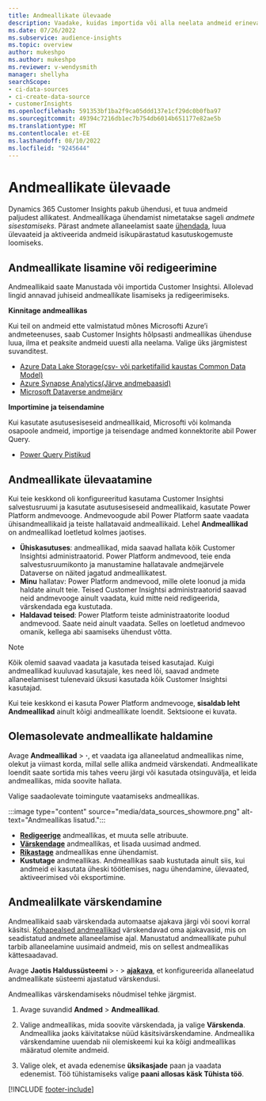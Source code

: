 ```yaml
---
title: Andmeallikate ülevaade
description: Vaadake, kuidas importida või alla neelata andmeid erinevatest allikatest.
ms.date: 07/26/2022
ms.subservice: audience-insights
ms.topic: overview
author: mukeshpo
ms.author: mukeshpo
ms.reviewer: v-wendysmith
manager: shellyha
searchScope:
- ci-data-sources
- ci-create-data-source
- customerInsights
ms.openlocfilehash: 591353bf1ba2f9ca05ddd137e1cf29dc0b0fba97
ms.sourcegitcommit: 49394c7216db1ec7b754db6014b651177e82ae5b
ms.translationtype: MT
ms.contentlocale: et-EE
ms.lasthandoff: 08/10/2022
ms.locfileid: "9245644"
---
```

# <a name="data-sources-overview"></a>Andmeallikate ülevaade

Dynamics 365 Customer Insights pakub ühendusi, et tuua andmeid paljudest allikatest. Andmeallikaga ühendamist nimetatakse sageli *andmete sisestamiseks*. Pärast andmete allaneelamist saate [ühendada](data-unification.md), luua ülevaateid ja aktiveerida andmeid isikupärastatud kasutuskogemuste loomiseks.

## <a name="add-or-edit-data-sources"></a>Andmeallikate lisamine või redigeerimine

Andmeallikaid saate Manustada või importida Customer Insightsi. Allolevad lingid annavad juhiseid andmeallikate lisamiseks ja redigeerimiseks.

**Kinnitage andmeallikas**

Kui teil on andmeid ette valmistatud mõnes Microsofti Azure’i andmeteenuses, saab Customer Insights hõlpsasti andmeallikas ühenduse luua, ilma et peaksite andmeid uuesti alla neelama. Valige üks järgmistest suvanditest.
- [Azure Data Lake Storage(csv- või parketifailid kaustas Common Data Model)](connect-common-data-model.md)
- [Azure Synapse Analytics(Järve andmebaasid)](connect-synapse.md)
- [Microsoft Dataverse andmejärv](connect-dataverse-managed-lake.md)

**Importimine ja teisendamine**

Kui kasutate asutusesiseseid andmeallikaid, Microsofti või kolmanda osapoole andmeid, importige ja teisendage andmed konnektorite abil Power Query.
- [Power Query Pistikud](connect-power-query.md)

## <a name="review-data-sources"></a>Andmeallikate ülevaatamine

Kui teie keskkond oli konfigureeritud kasutama Customer Insightsi salvestusruumi ja kasutate asutusesiseseid andmeallikaid, kasutate Power Platform andmevooge. Andmevoogude abil Power Platform saate vaadata ühisandmeallikaid ja teiste hallatavaid andmeallikaid. Lehel **Andmeallikad** on andmeallikad loetletud kolmes jaotises.
- **Ühiskasutuses**: andmeallikad, mida saavad hallata kõik Customer Insightsi administraatorid. Power Platform andmevood, teie enda salvestusruumikonto ja manustamine hallatavale andmejärvele Dataverse on näited jagatud andmeallikatest.
- **Minu** hallatav: Power Platform andmevood, mille olete loonud ja mida haldate ainult teie. Teised Customer Insightsi administraatorid saavad neid andmevooge ainult vaadata, kuid mitte neid redigeerida, värskendada ega kustutada.
- **Haldavad teised**: Power Platform teiste administraatorite loodud andmevood. Saate neid ainult vaadata. Selles on loetletud andmevoo omanik, kellega abi saamiseks ühendust võtta.
> [!NOTE]
> Kõik olemid saavad vaadata ja kasutada teised kasutajad. Kuigi andmeallikad kuuluvad kasutajale, kes need lõi, saavad andmete allaneelamisest tulenevaid üksusi kasutada kõik Customer Insightsi kasutajad.

Kui teie keskkond ei kasuta Power Platform andmevooge, **sisaldab leht Andmeallikad** ainult kõigi andmeallikate loendit. Sektsioone ei kuvata.

## <a name="manage-existing-data-sources"></a>Olemasolevate andmeallikate haldamine

Avage **Andmeallikad** > **·**, et vaadata iga allaneelatud andmeallikas nime, olekut ja viimast korda, millal selle allika andmeid värskendati. Andmeallikate loendit saate sortida mis tahes veeru järgi või kasutada otsinguvälja, et leida andmeallikas, mida soovite hallata.

Valige saadaolevate toimingute vaatamiseks andmeallikas.

:::image type="content" source="media/data_sources_showmore.png" alt-text="Andmeallikas lisatud.":::

- [**Redigeerige**](#add-or-edit-data-sources) andmeallikas, et muuta selle atribuute.
- [**Värskendage**](#refresh-data-sources) andmeallikas, et lisada uusimad andmed.
- [**Rikastage**](data-sources-enrichment.md) andmeallikas enne ühendamist.
- **Kustutage** andmeallikas. Andmeallikas saab kustutada ainult siis, kui andmeid ei kasutata üheski töötlemises, nagu ühendamine, ülevaated, aktiveerimised või eksportimine.

## <a name="refresh-data-sources"></a>Andmealilkate värskendamine

Andmeallikaid saab värskendada automaatse ajakava järgi või soovi korral käsitsi. [Kohapealsed andmeallikad](connect-power-query.md#add-data-from-on-premises-data-sources) värskendavad oma ajakavasid, mis on seadistatud andmete allaneelamise ajal. Manustatud andmeallikate puhul tarbib allaneelamine uusimaid andmeid, mis on sellest andmeallikas kättesaadavad.

Avage **Jaotis Haldussüsteemi** > **·** > [**ajakava**](schedule-refresh.md), et konfigureerida allaneelatud andmeallikate süsteemi ajastatud värskendusi.

Andmeallikas värskendamiseks nõudmisel tehke järgmist.

1. Avage suvandid **Andmed** > **Andmeallikad**.

1. Valige andmeallikas, mida soovite värskendada, ja valige **Värskenda**. Andmeallika jaoks käivitatakse nüüd käsitsivärskendamine. Andmeallika värskendamine uuendab nii olemiskeemi kui ka kõigi andmeallikas määratud olemite andmeid.

1. Valige olek, et avada edenemise **üksikasjade** paan ja vaadata edenemist. Töö tühistamiseks valige **paani allosas käsk Tühista töö**.

[!INCLUDE [footer-include](includes/footer-banner.md)]
